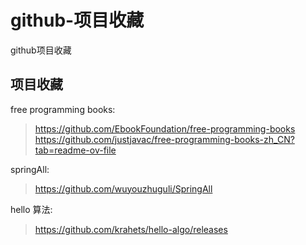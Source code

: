# github-项目收藏
github项目收藏

## 项目收藏
free programming books:
> https://github.com/EbookFoundation/free-programming-books
> https://github.com/justjavac/free-programming-books-zh_CN?tab=readme-ov-file

springAll:
> https://github.com/wuyouzhuguli/SpringAll

hello 算法: 
> https://github.com/krahets/hello-algo/releases
